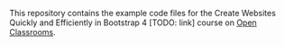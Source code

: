 

This repository contains the example code files for the Create Websites Quickly and Efficiently in Bootstrap 4 [TODO: link] course on [Open Classrooms](https://openclassrooms.com).


